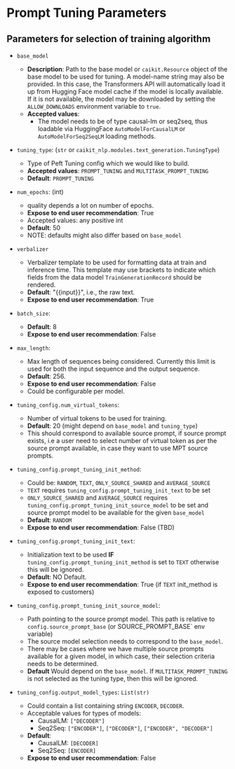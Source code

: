 # Prompt Tuning Parameters

## Parameters for selection of training algorithm
- `base_model`
    - **Description**: Path to the base model or `caikit.Resource` object of the base model to be used for tuning. A model-name string may also be provided. In this case, the Transformers API will automatically load it up from Hugging Face model cache if the model is locally available. If it is not available, the model may be downloaded by setting the `ALLOW_DOWNLOADS` environment variable to `true`.
    - **Accepted values**:
        - The model needs to be of type causal-lm or seq2seq, thus loadable via HuggingFace `AutoModelForCausalLM` or `AutoModelForSeq2SeqLM` loading methods.
- `tuning_type`: (`str` or `caikit_nlp.modules.text_generation.TuningType`)
    - Type of Peft Tuning config which we would like to build.
    - **Accepted values**: `PROMPT_TUNING` and `MULTITASK_PROMPT_TUNING`
    - **Default**: `PROMPT_TUNING`
- `num_epochs`: (int)
    - quality depends a lot on number of epochs.
    - **Expose to end user recommendation**: True
    - Accepted values: any positive int
    - **Default**: 50
    - NOTE: defaults might also differ based on `base_model`
- `verbalizer`
    - Verbalizer template to be used for formatting data at train and inference time. This template may use brackets to indicate which fields from the data model `TrainGenerationRecord` should be rendered.
    - **Default**: "{{input}}", i.e., the raw text.
    - **Expose to end user recommendation**: True
- `batch_size`:
    - **Default**: 8
    - **Expose to end user recommendation**: False
- `max_length`:
    - Max length of sequences being considered. Currently this limit is used for both the input sequence and the output sequence.
    - **Default**: 256.
    - **Expose to end user recommendation**: False
    - Could be configurable per model.

- `tuning_config.num_virtual_tokens`:
    - Number of virtual tokens to be used for training.
    - **Default**: 20 (might depend on `base_model` and `tuning_type`)
    - This should correspond to available source prompt, if source prompt exists, i.e a user need to select number of virtual token as per the source prompt available, in case they want to use MPT source prompts.

- `tuning_config.prompt_tuning_init_method`:
    - Could be: `RANDOM`, `TEXT`, `ONLY_SOURCE_SHARED` and `AVERAGE_SOURCE`
    - `TEXT` requires `tuning_config.prompt_tuning_init_text` to be set
    - `ONLY_SOURCE_SHARED` and `AVERAGE_SOURCE` requires `tuning_config.prompt_tuning_init_source_model` to be set and source prompt model to be available for the given `base_model`
    - **Default**: `RANDOM`
    - **Expose to end user recommendation**: False (TBD)
- `tuning_config.prompt_tuning_init_text`:
    - Initialization text to be used **IF**  `tuning_config.prompt_tuning_init_method` is set to `TEXT` otherwise this will be ignored.
    - **Default**: NO Default.
    - **Expose to end user recommendation**: True (if `TEXT` init_method is exposed to customers)
- `tuning_config.prompt_tuning_init_source_model`:
    - Path pointing to the source prompt model. This path is relative to `config.source_prompt_base` (or SOURCE_PROMPT_BASE` env variable)
    - The source model selection needs to correspond to the `base_model`.
    - There may be cases where we have multiple source prompts available for a given model, in which case, their selection criteria needs to be determined.
    - **Default** Would depend on the `base_model`. If `MULTITASK_PROMPT_TUNING` is not selected as the tuning type, then this will be ignored.
- `tuning_config.output_model_types`: `List(str)`
    - Could contain a list containing string `ENCODER`, `DECODER`.
    - Acceptable values for types of models:
        - CausalLM: `["DECODER"]`
        - Seq2Seq: `["ENCODER"]`, `["DECODER"]`, `["ENCODER", "DECODER"]`
    - **Default**:
        - CausalLM: `[DECODER]`
        - Seq2Seq: `[ENCODER]`
    - **Expose to end user recommendation**: False